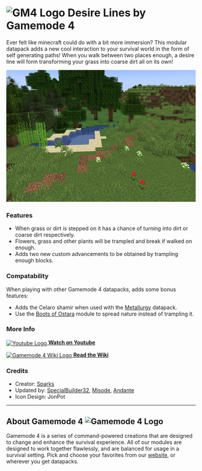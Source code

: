 # <img src="https://raw.githubusercontent.com/Gamemode4Dev/GM4_Datapacks/master/base/images/gm4_logo.png" alt="GM4 Logo" width="32" /> Desire Lines by Gamemode 4

Ever felt like minecraft could do with a bit more immersion? This modular datapack adds a new cool interaction to your survival world in the form of self generating paths! When you walk between two places enough, a desire line will form transforming your grass into coarse dirt all on its own! 

<img src="https://raw.githubusercontent.com/Gamemode4Dev/GM4_Datapacks/master/gm4_desire_lines/images/desire_line.png" alt="A natural desire line" height="350"/>   

### Features
- When grass or dirt is stepped on it has a chance of turning into dirt or coarse dirt respectively.
- Flowers, grass and other plants will be trampled and break if walked on enough.
- Adds two new custom advancements to be obtained by trampling enough blocks.

### Compatability 
When playing with other Gamemode 4 datapacks, adds some bonus features:
- Adds the Celaro shamir when used with the [Metallurgy](https://gm4.co/modules/metallurgy) datapack.
- Use the [Boots of Ostara](https://gm4.co/modules/boots-of-ostara) module to spread nature instead of trampling it.

### More Info
[<img src="https://raw.githubusercontent.com/Gamemode4Dev/GM4_Datapacks/master/base/images/youtube_logo.png" alt="Youtube Logo" width="40" align="center"/> **Watch on Youtube**](https://www.youtube.com/watch?v=wmGaatfekfs)

[<img src="https://raw.githubusercontent.com/Gamemode4Dev/GM4_Datapacks/master/base/images/gm4_wiki_logo.png" alt="Gamemode 4 Wiki Logo" width="40" align="center"/> **Read the Wiki**](https://wiki.gm4.co/wiki/Desire_Lines)

### Credits
- Creator: [Sparks](https://twitter.com/SelcouthSparks)
- Updated by: [SpecialBuilder32](https://twitter.com/SpecialBuilder), [Misode](https://twitter.com/misode_), [Andante](https://twitter.com/andantett)
- Icon Design: JonPot

---
## About Gamemode 4 <img src="https://raw.githubusercontent.com/Gamemode4Dev/GM4_Datapacks/master/base/images/gm4_logo.png" alt="Gamemode 4 Logo" width="20"/>
Gamemode 4 is a series of command-powered creations that are designed to change and enhance the survival experience. All of our modules are designed to work together flawlessly, and are balanced for usage in a survival setting. Pick and choose your favorites from our [website](https://gm4.co), or wherever you get datapacks.